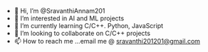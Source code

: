 - 👋 Hi, I’m @SravanthiAnnam201
- 👀 I’m interested in AI and ML projects
- 🌱 I’m currently learning C/C++. Python, JavaScript
- 💞️ I’m looking to collaborate on C/C++ projects
- 📫 How to reach me ...email me @ sravanthi201201@gmail.com

<!---
SravanthiAnnam201/SravanthiAnnam201 is a ✨ special ✨ repository because its `README.md` (this file) appears on your GitHub profile.
You can click the Preview link to take a look at your changes.
--->
